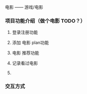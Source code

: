 电影 ——  游戏/电影



### 项目功能介绍（做个电影 TODO？）

1. 登录注册功能

2. 添加 电影 plan功能 
3.  电影 推荐功能
4.  记录看过电影 
5. 







### 交互方式